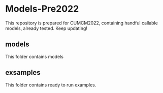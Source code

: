 # Models-Pre2022
This repository is prepared for CUMCM2022, containing handful callable models, already tested.
Keep updating!

## models
This folder contains models

## exsamples
This folder contains ready to run examples.
